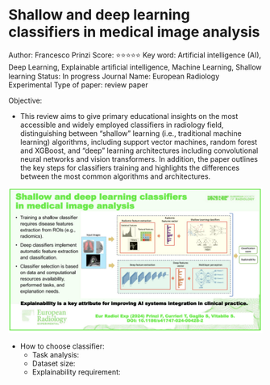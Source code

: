 # Shallow and deep learning classifiers in medical image analysis

Author: Francesco Prinzi
Score: ⭐️⭐️⭐️⭐️⭐️
Key word: Artificial intelligence (AI), Deep Learning, Explainable artiﬁcial intelligence, Machine Learning, Shallow learning
Status: In progress
Journal Name: European Radiology Experimental
Type of paper: review paper

Objective:

- This review aims to give primary educational insights on the most accessible and widely employed classifiers in radiology field, distinguishing between “shallow” learning (i.e., traditional machine learning) algorithms, including support vector machines, random forest and XGBoost, and “deep” learning architectures including convolutional neural networks and vision transformers. In addition, the paper outlines the key steps for classifiers training and highlights the differences between the most common algorithms and architectures.

![image.png](Shallow%20and%20deep%20learning%20classifiers%20in%20medical%20i%202949daa558c14e27bd882f92565459e4/image.png)

- How to choose classifier:
    - Task analysis:
    - Dataset size:
    - Explainability requirement:
